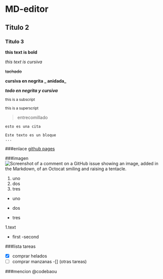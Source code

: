 # MD-editor

## Titulo 2

### Titulo 3

**this text is bold** 

*this text is cursiva*

~~tachado~~

**cursiva en negrita _ anidada_** 

***todo en negrita y cursiva***

<sub>this is a subscript</sub>

<sup>this is a superscript</sup>

>entrecomillado

`esto es una cita`

```
Este texto es un bloque
...

```

###enlace
[github pages](https://pages.github.com/)

###imagen
![Screenshot of a comment on a GitHub issue showing an image, added in the Markdown, of an Octocat smiling and raising a tentacle.](https://myoctocat.com/assets/images/base-octocat.svg)

1. uno
2. dos
3. tres

- uno
+ dos
* tres

1.text
 - first
  -second

###lista tareas
-[x] comprar helados
-[ ] comprar manzanas
-[] \(otras tareas)

###mencion
@codebaou

